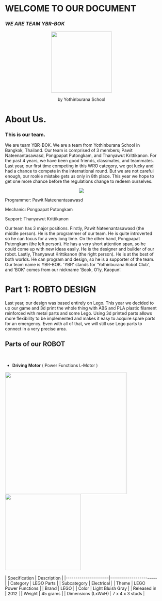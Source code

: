 # **WELCOME TO OUR DOCUMENT**
  
### ***WE ARE TEAM YBR-BOK***

<p align="center">
  <img src="https://ybrobot.club/image/YB%20Robot%20logo.png" width="200"/>
</p>
<p align="center">
 by Yothinburana School

# **About Us.**

### **This is our team.**




  We are team YBR-BOK. We are a team from Yothinburana School in Bangkok, Thailand. Our team is comprised of 3 members; Pawit Nateenantasawasd, Pongpapat Putongkam, and Thanyawut Krittikanon.
For the past 4 years, we have been good friends, classmates, and teammates. Last year, our first time competing in this WRO category, we got lucky and had a chance to compete in the international round. But we are not careful enough, our rookie mistake gets us only in 8th place. This year we hope to get one more chance before the regulations change to redeem ourselves.

<p align="center">
    <img src="https://github.com/user-attachments/assets/0cc32271-a7d0-4db4-8669-6ef6ca3a210b"/>
</p>
Programmer: Pawit Nateenantasawasd </p>
Mechanic: Pongpapat Putongkam </p>
Support: Thanyawut Krittikanon </p>

</p>

  Our team has 3 major positions. Firstly, Pawit Nateenantasawasd (the middle person). He is the programmer of our team. He is quite introverted so he can focus for a very long time. On the other hand, Pongpapat Putongkam (the left person). He has a very short attention span, so he could come up with new ideas easily. He is the designer and builder of our robot. Lastly, Thanyawut Krittikanon (the right person). He is at the best of both worlds. He can program and design, so he is a supporter of the team. Our team name is YBR-BOK. 'YBR' stands for 'Yothinburana Robot Club', and 'BOK' comes from our nickname 'Book, O'ly, Kaopun'.


# **Part 1: ROBTO DESIGN**

Last year, our design was based entirely on Lego. This year we decided to up our game and 3d print the whole thing with ABS and PLA plastic filament reinforced with metal parts and some Lego. Using 3d printed parts allows more flexibility to be implemented and makes it easy to acquire spare parts for an emergency.
Even with all of that, we will still use Lego parts to connect in a very precise area.



## **Parts of our ROBOT**

<br>

- **Driving Motor** ( Power Functions L-Motor )

<img src="https://github.com/OlyPongpapat/Future-Engineer-Zenith/assets/146799155/090f0240-b039-4335-a869-1769695a7ace"  width="400"/>  <img src="https://github.com/OlyPongpapat/Future-Engineer-Zenith/assets/146799155/b6fe03de-5aed-4876-8065-6b62df5169cd" width="250"/><br>
<br>
| Specification        | Description                  |
|----------------------|------------------------|
| Category             | LEGO Parts             |
| Subcategory          | Electrical              |
| Theme                | LEGO Power Functions  |
| Brand                | LEGO                   |
| Color                | Light Bluish Gray      |
| Released in          | 2012                   |
| Weight               | 45 grams               |
| Dimensions (LxWxH)  | 7 x 4 x 3 studs        |
